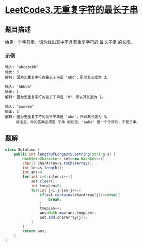 # [LeetCode3.无重复字符的最长子串](https://leetcode-cn.com/problems/longest-substring-without-repeating-characters/)
## 题目描述
给定一个字符串，请你找出其中不含有重复字符的 最长子串 的长度。

### 示例
```
输入: "abcabcbb"
输出: 3 
解释: 因为无重复字符的最长子串是 "abc"，所以其长度为 3。
```
```
输入: "bbbbb"
输出: 1
解释: 因为无重复字符的最长子串是 "b"，所以其长度为 1。
```
```
输入: "pwwkew"
输出: 3
解释: 因为无重复字符的最长子串是 "wke"，所以其长度为 3。
     请注意，你的答案必须是 子串 的长度，"pwke" 是一个子序列，不是子串。
```
## 题解
```java
class Solution {
    public int lengthOfLongestSubstring(String s) {
        HashSet<Character> set=new HashSet<>();
        char[] charArray=s.toCharArray();
        int len=s.length();
        int ans=0;
        for(int i=0;i<len;i++){
            set.clear();
            int tmepLen=0;
            for(int j=i;j<len;j++){
                if(set.contains(charArray[j])==true){
                    break;
                }
                tmepLen++;
                ans=Math.max(ans,tmepLen);
                set.add(charArray[j]);
            }
        }
        return ans;
    }
}
```